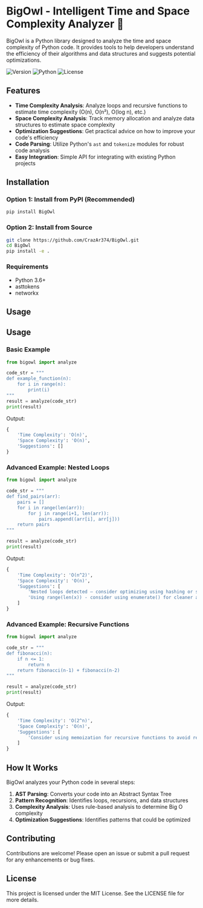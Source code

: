 # BigOwl - Intelligent Time and Space Complexity Analyzer 🦉

BigOwl is a Python library designed to analyze the time and space complexity of Python code. It provides tools to help developers understand the efficiency of their algorithms and data structures and suggests potential optimizations.

![Version](https://img.shields.io/badge/version-0.1.0-blue)
![Python](https://img.shields.io/badge/python-3.6+-green)
![License](https://img.shields.io/badge/license-MIT-orange)

## Features

- **Time Complexity Analysis**: Analyze loops and recursive functions to estimate time complexity (O(n), O(n²), O(log n), etc.)
- **Space Complexity Analysis**: Track memory allocation and analyze data structures to estimate space complexity
- **Optimization Suggestions**: Get practical advice on how to improve your code's efficiency
- **Code Parsing**: Utilize Python's `ast` and `tokenize` modules for robust code analysis
- **Easy Integration**: Simple API for integrating with existing Python projects

## Installation

### Option 1: Install from PyPI (Recommended)

```bash
pip install BigOwl
```

### Option 2: Install from Source

```bash
git clone https://github.com/CrazAr374/BigOwl.git
cd BigOwl
pip install -e .
```

### Requirements

- Python 3.6+
- asttokens
- networkx

## Usage

## Usage

### Basic Example

```python
from bigowl import analyze

code_str = """
def example_function(n):
    for i in range(n):
        print(i)
"""
result = analyze(code_str)
print(result)
```

Output:
```python
{
    'Time Complexity': 'O(n)',
    'Space Complexity': 'O(n)',
    'Suggestions': []
}
```

### Advanced Example: Nested Loops

```python
from bigowl import analyze

code_str = """
def find_pairs(arr):
    pairs = []
    for i in range(len(arr)):
        for j in range(i+1, len(arr)):
            pairs.append((arr[i], arr[j]))
    return pairs
"""

result = analyze(code_str)
print(result)
```

Output:
```python
{
    'Time Complexity': 'O(n^2)',
    'Space Complexity': 'O(n)',
    'Suggestions': [
        'Nested loops detected – consider optimizing using hashing or sets.',
        'Using range(len(x)) - consider using enumerate() for cleaner and potentially more efficient code.'
    ]
}
```

### Advanced Example: Recursive Functions

```python
from bigowl import analyze

code_str = """
def fibonacci(n):
    if n <= 1:
        return n
    return fibonacci(n-1) + fibonacci(n-2)
"""

result = analyze(code_str)
print(result)
```

Output:
```python
{
    'Time Complexity': 'O(2^n)',
    'Space Complexity': 'O(n)',
    'Suggestions': [
        'Consider using memoization for recursive functions to avoid redundant calculations.'
    ]
}
```

## How It Works

BigOwl analyzes your Python code in several steps:

1. **AST Parsing**: Converts your code into an Abstract Syntax Tree
2. **Pattern Recognition**: Identifies loops, recursions, and data structures
3. **Complexity Analysis**: Uses rule-based analysis to determine Big O complexity
4. **Optimization Suggestions**: Identifies patterns that could be optimized

## Contributing

Contributions are welcome! Please open an issue or submit a pull request for any enhancements or bug fixes.

## License

This project is licensed under the MIT License. See the LICENSE file for more details.